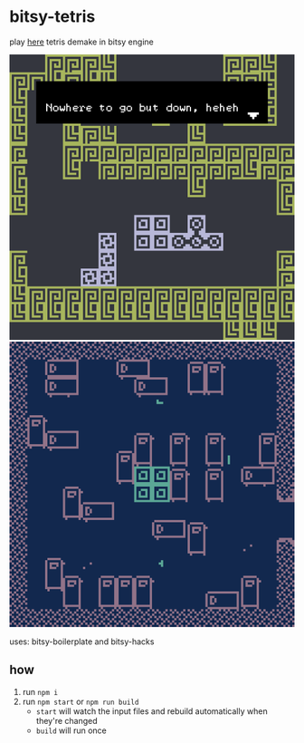 # bitsy-tetris

play [here](https://maxbittker.github.io/bitsy-tetris/)
tetris demake in bitsy engine

![screenshots/down](screenshots/down.png)
![screenshots/dorm](screenshots/dorm.png)

uses: bitsy-boilerplate and bitsy-hacks

## how

1. run `npm i`
2. run `npm start` or `npm run build`
   - `start` will watch the input files and rebuild automatically when they're changed
   - `build` will run once
